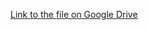 [Link to the file on Google Drive](https://drive.google.com/file/d/11eH1QH6c_F0CGtKQZh77D5hBE1oIbYWO/view?usp=sharing)
